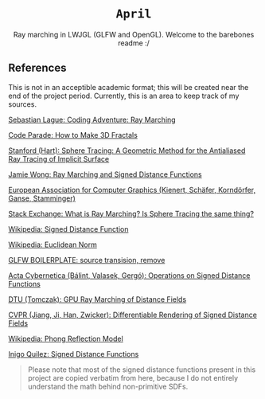 <h1 align="center"><code>April</code></h1>

<p align="center">Ray marching in LWJGL (GLFW and OpenGL). Welcome to the barebones readme :/</p>

## References

This is not in an acceptible academic format; this will be created near the end of the project period. Currently, this is an area to keep track of my sources.

[Sebastian Lague: Coding Adventure: Ray Marching](https://www.youtube.com/watch?v=Cp5WWtMoeKg)

[Code Parade: How to Make 3D Fractals](https://www.youtube.com/watch?v=svLzmFuSBhk)

[Stanford (Hart): Sphere Tracing: A Geometric Method for the Antialiased Ray Tracing of Implicit Surface](https://graphics.stanford.edu/courses/cs348b-20-spring-content/uploads/hart.pdf)

[Jamie Wong: Ray Marching and Signed Distance Functions](http://jamie-wong.com/2016/07/15/ray-marching-signed-distance-functions/)

[European Association for Computer Graphics (Kienert, Schäfer, Korndörfer, Ganse, Stamminger)]()

[Stack Exchange: What is Ray Marching? Is Sphere Tracing the same thing?](https://computergraphics.stackexchange.com/questions/161/what-is-ray-marching-is-sphere-tracing-the-same-thing/163)

[Wikipedia: Signed Distance Function](https://en.wikipedia.org/wiki/Signed_distance_function)

[Wikipedia: Euclidean Norm](https://en.wikipedia.org/wiki/Norm)

[GLFW BOILERPLATE: source transision, remove](https://github.com/electricsquare/raymarching-workshop)

[Acta Cybernetica (Bálint, Valasek, Gergó): Operations on Signed Distance Functions](https://cyber.bibl.u-szeged.hu/index.php/actcybern/article/view/4004)

[DTU (Tomczak): GPU Ray Marching of Distance Fields](http://www2.imm.dtu.dk/pubdb/edoc/imm6392.pdf)

[CVPR (Jiang, Ji, Han, Zwicker): Differentiable Rendering of Signed Distance Fields](https://openaccess.thecvf.com/content_CVPR_2020/html/Jiang_SDFDiff_Differentiable_Rendering_of_Signed_Distance_Fields_for_3D_Shape_CVPR_2020_paper.html)

[Wikipedia: Phong Reflection Model](https://en.wikipedia.org/wiki/Phong_reflection_model)

[Inigo Quilez: Signed Distance Functions](https://iquilezles.org/www/articles/distfunctions/distfunctions.htm)
> Please note that most of the signed distance functions present in this project are copied verbatim from here, because
> I do not entirely understand the math behind non-primitive SDFs.

